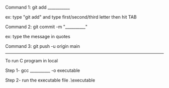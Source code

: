 Command 1: git add ___________

ex: type "git add" and type first/second/third letter then hit TAB

Command 2: git commit -m "__________"

ex: type the message in quotes

Command 3: git push -u origin main




-----------------------------------------------------------------


To run C program in local 

Step 1- gcc __________ -o executable

Step 2- run the executable file .\executable
